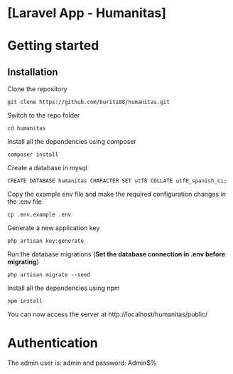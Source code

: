 # [Laravel App - Humanitas]

# Getting started

## Installation

Clone the repository

    git clone https://github.com/buriti88/humanitas.git

Switch to the repo folder

    cd humanitas

Install all the dependencies using composer

    composer install

Create a database in mysql

    CREATE DATABASE humanitas CHARACTER SET utf8 COLLATE utf8_spanish_ci;

Copy the example env file and make the required configuration changes in the .env file

    cp .env.example .env

Generate a new application key

    php artisan key:generate

Run the database migrations (**Set the database connection in .env before migrating**)

    php artisan migrate --seed

Install all the dependencies using npm

    npm install

You can now access the server at http://localhost/humanitas/public/
 
# Authentication
 
The admin user is: admin and password: Admin$%
